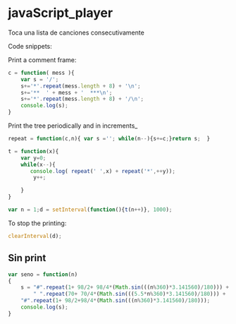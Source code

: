 # javaScript_player
Toca una lista de canciones consecutivamente


Code snippets:

Print a comment frame:
```js
c = function( mess ){
	var s = '/';
	s+='*'.repeat(mess.length + 8) + '\n';
	s+='**  ' + mess + '  ***\n';
	s+='*'.repeat(mess.length + 8) + '/\n';
	console.log(s);
}
```


Print the tree periodically and in increments_
```js
repeat = function(c,n){ var s =''; while(n--){s+=c;}return s;  }

t = function(x){
	var y=0;
    while(x--){
       console.log( repeat(' ',x) + repeat('*',++y));
		y++;

    }
}

var n = 1;d = setInterval(function(){t(n++)}, 1000);
```

To stop the printing:
```js
clearInterval(d);
```


## Sin print

```js
var seno = function(n)
{
    s = "#".repeat(1+ 98/2+ 98/4*(Math.sin(((n%360)*3.141560)/180))) +
    	" ".repeat(70+ 70/4*(Math.sin(((5.5*n%360)*3.141560)/180))) +
	"#".repeat(1+ 98/2+98/4*(Math.sin(((n%360)*3.141560)/180)));
    console.log(s);
}
```

